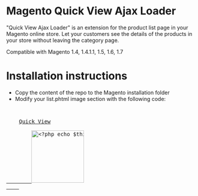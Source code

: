 Magento Quick View Ajax Loader
==============================

"Quick View Ajax Loader" is an extension for the product list page in your Magento online store. Let your customers see the details of the products in your store without leaving the category page.

Compatible with Magento 1.4, 1.4.1.1, 1.5, 1.6, 1.7

Installation instructions
=========================

* Copy the content of the repo to the Magento installation folder
* Modify your list.phtml image section with the following code:

<pre>
<p class ="product-image">
    <a href="<?php echo $this->getUrl('ajax/product/quickview/id/' . $_product->getId()) ?>" title="<?php echo $this->htmlEscape($_product->getName()) ?>" class="ajax">Quick View</a>
    <a href="<?php echo $_product->getProductUrl() ?>" title="<?php echo $this->htmlEscape($this->getImageLabel($_product, 'small_image')) ?>" class="product-image-img">
        <img src="<?php echo $this->helper('catalog/image')->init($_product, 'small_image')->resize(140); ?>" width="140" height="140" alt="<?php echo $this->htmlEscape($this->getImageLabel($_product, 'small_image')) ?>" />
    </a>
</p>
</pre>